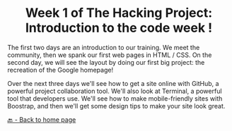 <h1 align="center">Week 1 of The Hacking Project: Introduction to the code week !</h1>

The first two days are an introduction to our training. We meet the community, then we spank our first web pages in HTML / CSS. On the second day, we will see the layout by doing our first big project: the recreation of the Google homepage!

Over the next three days we'll see how to get a site online with GitHub, a powerful project collaboration tool. We'll also look at Terminal, a powerful tool that developers use. We'll see how to make mobile-friendly sites with Boostrap, and then we'll get some design tips to make your site look great.

[🔙 - Back to home page](https://github.com/BenjaminCharmes/THP_Introduction)
